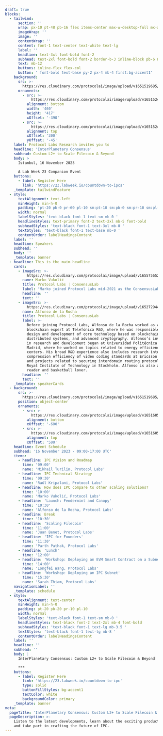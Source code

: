```yaml
---
draft: true
blocks:
  - tailwind:
      section: ''
      wrap: px-10 pt-48 pb-16 flex items-center max-w-desktop-full mx-auto
      imageWrap: ''
      image: ''
      contentWrap: ''
      content: font-1 text-center text-white text-lg
      label: ''
      headline: text-3xl font-bold font-2
      subhead: text-2xl font-bold font-2 border-b-3 inline-block pb-6 mb-16
      text: mb-12
      buttons: inline-flex flex-col
      button: ' font-bold text-base py-2 px-4 mb-4 first:bg-accent1'
    background:
      src: >-
        https://res.cloudinary.com/protocolai/image/upload/v1651519685/consensus-factory/hero_bg_gocqtx.png
      ornaments:
        - src: >-
            https://res.cloudinary.com/protocolai/image/upload/v1651524196/consensus-factory/hero-ornament-left_lvldlf.svg
          alignment: bottom
          width: '460'
          height: '417'
          xOffset: '-390'
        - src: >-
            https://res.cloudinary.com/protocolai/image/upload/v1651524200/consensus-factory/hero-ornament-right_dhqhk7.svg
          alignment: top
          xOffset: '300'
          yOffset: '-45'
    label: Protocol Labs Research invites you to
    headline: 'InterPlanetary Consensus'
    subhead: Custom L2+ to Scale Filecoin & Beyond
    body: >
      Istanbul, 16 November 2023
      
      A Lab Week 23 Companion Event
    buttons:
      - label: Register Here
        link: 'https://23.labweek.io/countdown-to-ipcs'
    _template: tailwindFeature
  - style:
      textAlignment: text-left
      minHeight: min-h-0
      padding: 'pt-20 pb-0 pr-60 pl-10 sm:pt-10 sm:pb-0 sm:pr-10 sm:pl-10'
      width: normal
      labelStyles: 'text-black font-1 text-sm mb-0 '
      headlineStyles: text-primary font-2 text-2xl mb-5 font-bold
      subheadStyles: 'text-black font-1 text-3xl mb-0 '
      textStyles: 'text-black font-1 text-base mb-0 '
      contentOrder: labelHeadingsContent
    label: ''
    headline: Speakers
    subhead: ''
    body: ''
    _template: banner
  - headline: This is the main headline
    cards:
      - imageSrc: >-
          https://res.cloudinary.com/protocolai/image/upload/v1655756520/consensus-factory/marko_vukoli_he2xhv.png
        name: Marko Vukolić
        title: Protocol Labs | ConsensusLab
        label: "Marko joined Protocol Labs mid-2021 as the ConsensusLab lead. Prior to this he was a Principal Research Staff Member in\_IBM Research Zurich, where he worked from 2015-2021 and earlier as a PostDoc (2008-2010). Marko obtained a Doctor of Science (PhD) degree in Distributed Systems from EPFL in the\_Distributed Programming Laboratory (LPD)\_in 2008. Prior to his PhD, Marko graduated from the\_EPFL Doctoral School in Computer and Communication Sciences\_in 2003 and obtained a dipl.ing. degree in Electrical Engineering (Telecommunications) from the\_School of Electrical Engineering, University of Belgrade, in 2001. Marko’s main research interest is in decentralized systems, that is in distributed systems that span multiple administrative and trust domains (e.g., permissionless and permissioned blockchain systems)."
        headline: ''
        text: ''
      - imageSrc: >-
          https://res.cloudinary.com/protocolai/image/upload/v1652729448/consensus-factory/Alfonso_de_la_Rocha_IOHK_prxwmd.png
        name: Alfonso de la Rocha
        title: Protocol Labs | ConsensusLab
        label: >-
          Before joining Protocol Labs, Alfonso de la Rocha worked as a
          blockchain expert at Telefónica R&D, where he was responsible for the
          design and development of core technology based on blockchains,
          distributed systems, and advanced cryptography. Alfonso’s involvement
          in research and development began at Universidad Politécnica de
          Madrid, where he worked on topics related to energy efficiency in data
          centers. His broad R&D experience also includes research into the
          compression efficiency of video coding standards at Ericsson Research
          and projects related to securing interdomain routing protocols at KTH
          Royal Institute of Technology in Stockholm. Alfonso is also an avid
          reader and basketball lover.
        headline: ''
        text: ''
    _template: speakerCards
  - background:
      src: >-
        https://res.cloudinary.com/protocolai/image/upload/v1651519685/consensus-factory/hero_bg_gocqtx.png
      position: object-center
      ornaments:
        - src: >-
            https://res.cloudinary.com/protocolai/image/upload/v1651605746/consensus-factory/event-ornament-bottom_m9sjeg.svg
          alignment: bottom
          xOffset: '-600'
        - src: >-
            https://res.cloudinary.com/protocolai/image/upload/v1651605750/consensus-factory/event-ornament-top_s0gkrv.svg
          alignment: top
          xOffset: '500'
    headline: Event Schedule
    subhead: '16 November 2023 - 09:00-17:00 UTC'
    items:
      - headline: IPC Vision and Roadmap
        time: '09:00'
        name: 'Mikhail Turilin, Protocol Labs'
      - headline: IPC Technical Strategy
        time: '09:30'
        name: 'Raúl Kripalani, Protocol Labs'
      - headline: How does IPC compare to other scaling solutions?
        time: '10:00'
        name: 'Marko Vukolić, Protocol Labs'
      - headline: 'Launch: Fendermint and Canopy'
        time: '10:30'
        name: 'Alfonso de la Rocha, Protocol Labs'
      - headline: Break
        time: '10:30'
      - headline: 'Scaling Filecoin'
        time: '11:00'
        name: 'Juan Benet, Protocol Labs'
      - headline: 'IPC for Founders'
        time: '11:30'
        name: 'Parth Pathak, Protocol Labs'
      - headline: 'Lunch'
        time: '12:00'
      - headline: 'Workshop: Deploying an EVM Smart Contract on a Subnet'
        time: '14:00'
        name: 'Longfei Wang, Protocol Labs'
      - headline: 'Workshop: Deploying an IPC Subnet'
        time: '15:30'
        name: 'Sarah Thiam, Protocol Labs'        
    navigationLabel: ''
    _template: schedule
  - style:
      textAlignment: text-center
      minHeight: min-h-0
      padding: pt-20 pb-20 pr-10 pl-10
      width: normal
      labelStyles: 'text-black font-1 text-sm mb-0 '
      headlineStyles: text-black font-2 text-2xl mb-4 font-bold
      subheadStyles: 'text-black font-1 text-lg mb-3.5 '
      textStyles: 'text-black font-1 text-lg mb-8 '
      contentOrder: labelHeadingsContent
    label: ''
    headline: ''
    subhead: ''
    body: |
      InterPlanetary Consensus: Custom L2+ to Scale Filecoin & Beyond

      ***
    buttons:
      - label: Register Here
        link: 'https://23.labweek.io/countdown-to-ipc'
        type: solid
        buttonFillStyles: bg-accent1
        textColor: white
        backgroundColor: primary
    _template: banner
meta:
  pageTitle: 'InterPlanetary Consensus: Custom L2+ to Scale Filecoin & Beyond'
  pageDescription: >-
    Listen to the latest developments, learn about the exciting products built on it, 
    and take part in crafting the future of IPC.
---
```


